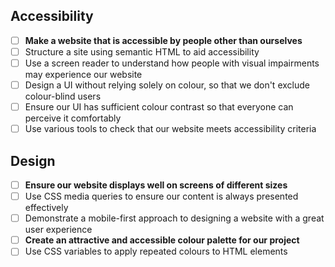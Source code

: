 ## Accessibility

- [ ] **Make a website that is accessible by people other than ourselves**
- [ ] Structure a site using semantic HTML to aid accessibility
- [ ] Use a screen reader to understand how people with visual impairments may experience our website
- [ ] Design a UI without relying solely on colour, so that we don't exclude colour-blind users
- [ ] Ensure our UI has sufficient colour contrast so that everyone can perceive it comfortably
- [ ] Use various tools to check that our website meets accessibility criteria

## Design

- [ ] **Ensure our website displays well on screens of different sizes**
- [ ] Use CSS media queries to ensure our content is always presented effectively
- [ ] Demonstrate a mobile-first approach to designing a website with a great user experience
- [ ] **Create an attractive and accessible colour palette for our project**
- [ ] Use CSS variables to apply repeated colours to HTML elements
